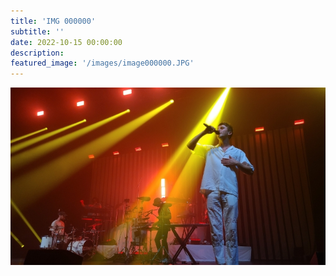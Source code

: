 ```yaml
---
title: 'IMG 000000'
subtitle: ''
date: 2022-10-15 00:00:00
description: 
featured_image: '/images/image000000.JPG'
---
```


![](/images/image000000.JPG)
